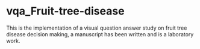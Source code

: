 # vqa_Fruit-tree-disease
This is the implementation of a visual question answer study on fruit tree disease decision making, a manuscript has been written and is a laboratory work.
